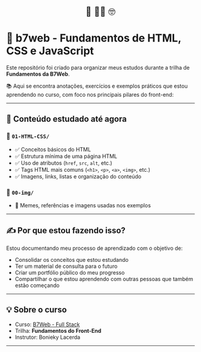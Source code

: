 <p align="center" style="font-size: 1.5rem;">
  🌸 👩‍💻 🤓
</p>

# 🚀 b7web - Fundamentos de HTML, CSS e JavaScript

Este repositório foi criado  para organizar meus estudos durante a trilha de **Fundamentos da B7Web**.

📚 Aqui se encontra anotações, exercícios e exemplos práticos que estou aprendendo no curso, com foco nos principais pilares do front-end:

---

## 📘 Conteúdo estudado até agora

### 📁 `01-HTML-CSS/`
- ✅ Conceitos básicos do HTML
- ✅ Estrutura mínima de uma página HTML
- ✅ Uso de atributos (`href`, `src`, `alt`, etc.)
- ✅ Tags HTML mais comuns (`<h1>`, `<p>`, `<a>`, `<img>`, etc.)
- ✅ Imagens, links, listas e organização do conteúdo

### 📁 `00-img/`
- 📌 Memes, referências e imagens usadas nos exemplos
---

## ✍️ Por que estou fazendo isso?

Estou documentando meu processo de aprendizado com o objetivo de:
- Consolidar os conceitos que estou estudando
- Ter um material de consulta para o futuro
- Criar um portfólio público do meu progresso
- Compartilhar o que estou aprendendo com outras pessoas que também estão começando

---
## 💡 Sobre o curso

- Curso: [B7Web - Full Stack](https://b7web.com.br)  
- Trilha: **Fundamentos do Front-End**  
- Instrutor: Bonieky Lacerda
---
